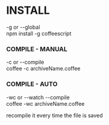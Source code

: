 # INSTALL

-g or --global <br>
npm install -g coffeescript <br>

### COMPILE - MANUAL

-c or --compile <br>
coffee -c archiveName.coffee <br>

### COMPILE - AUTO

 -wc or --watch --compile <br>
coffee -wc archiveName.coffee <br>

recompile it every time the file is saved 
